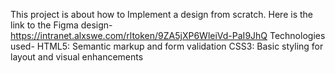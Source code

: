 This project is about how to Implement a design from scratch. Here is the link to the Figma design- https://intranet.alxswe.com/rltoken/9ZA5jXP6WleiVd-PaI9JhQ
Technologies used- 
HTML5: Semantic markup and form validation
CSS3: Basic styling for layout and visual enhancements
